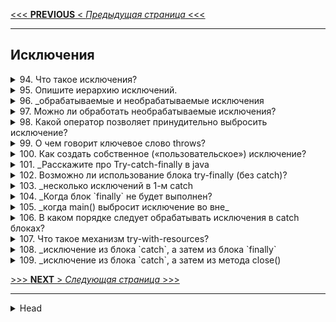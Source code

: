 [<<< **PREVIOUS** < _Предыдущая страница_ <<<](/ITM/ITM01_Core1/4_Core1_OOP_v_Java.md)

---
## Исключения



<details>
        <summary>94. Что такое исключения?</summary>

Исключение — это объект, сигнализирующий о возникновении **ошибки** во время **выполнения** программы.

```text
***** из методички *****
Исключение — это ошибка (является объектом), возникающая во время выполнения программы. 
```
---
</details>



<details>
        <summary>95. Опишите иерархию исключений.</summary>

![иерархия](/ITM/ITM01_Core1/imgs/2025-02-25_23-20-40.png)
* **Checked** — требуют обработки в коде.
* **Unchecked** — возникают из-за ошибок в логике программы.

Примеры с классами: 
```textmate
Throwable (checked) — базовый класс всех исключений и ошибок.
├── Error (unchecked) — критические ошибки JVM.
│ ├── OutOfMemoryError
│ ├── StackOverflowError
│ └── InternalError
└── Exception (checked) — ошибки, зависящие от программы.
├── RuntimeException (unchecked) — ошибки в логике программы.
│ ├── NullPointerException
│ ├── IndexOutOfBoundsException
│ ├── ArithmeticException
│ └── ClassCastException
└── Checked Exceptions (checked) — требуют обработки.
├── IOException
├── SQLException
└── ReflectiveOperationException
```

```text
***** из методички *****
"1. класс Throwable (checked)

2. от Throwable  -> Error (ошибки JVM) и Exception (checked общие)

3. от Exception 
    - > RuntimeException (unchecked)
    - > IOException, SQLException, ReflectiveOperationException (checked)

4.RuntimeException (unchecked):
  ClassCastExceptiuon
  IndexOutOfBoundException
  AritthmeticException
  NullPointerException


checked - зависит от программиста, unchecked - от программиста не зависит"
```
---
</details>



<details>
        <summary>96. _обрабатываемые и необрабатываемые исключения</summary>

**Расскажите про обрабатываемые и необрабатываемые исключения**

**Обрабатываемые** (`checked`) и **необрабатываемые** (`unchecked`) исключения:

1. **Checked** (_обрабатываемые_) — исключения, которые должны либо обрабатываться в `catch`, 
либо объявляться в `throws` в сигнатуре метода. Они наследуются от `Exception`, 
но **не** от `RuntimeException`. Проверяются компилятором на этапе компиляции.
2. **Unchecked** (_необрабатываемые_) — исключения, которые **не требуют** обязательной обработки. 
Наследуются от `RuntimeException`. Проверяются только во время выполнения.

Главное отличие: `checked` исключения **контролируются** компилятором, `unchecked` — **нет**.

```text
***** из методички *****
1. Checked исключения, это те, которые должны обрабатываться блоком catch 
или описываться в сигнатуре метода. Unchecked могут не обрабатываться и не быть описанными.

2. Unchecked исключения в Java — наследованные от RuntimeException, checked — от Exception.
Checked исключения отличаются от Unchecked исключения в Java, тем что
наличие\обработка Checked исключения проверяются компилятором на этапе компиляции. 

Наличие\обработка Unchecked исключения происходит на этапе выполнения.
```
---
</details>



<details>
        <summary>97. Можно ли обработать необрабатываемые исключения?</summary>

**Да**, можно. Ошибки _JVM_ (_Error_) обычно не обрабатываются, 
но можно использовать `try-catch`, чтобы перехватить некоторые из них 
и предотвратить падение программы, если это возможно. 
Однако в большинстве случаев такие ошибки критичны, и лучше исправлять их причины, 
а не перехватывать.

```text
***** из методички *****
Можно, чтобы в некотрых случаях программа не прекратила работу
```
---
</details>



<details>
        <summary>98. Какой оператор позволяет принудительно выбросить исключение?</summary>

Оператор `throw` позволяет **принудительно** выбросить исключение в Java. 
Используется для генерации как стандартных, так и пользовательских исключений.

```text
***** из методички *****
Throw
```
---
</details>



<details>
        <summary>99. О чем говорит ключевое слово throws?</summary>

`throws` указывает, какие исключения метод может выбросить. 
Перекладывает ответственность за их обработку на вызывающий код.

Для создания собственного исключения нужно унаследоваться от `Exception` 
(если требуется **проверяемое** исключение) или `RuntimeException` 
(если **непроверяемое**) и, при необходимости, переопределить конструкторы и методы.

```text
***** из методички *****
"Метод потенциально может выбросить исключение с указанным типом. 
Передаёт обработку исключения вышестоящему методу."
```
---
</details>



<details>
        <summary>100. Как создать собственное («пользовательское») исключение?</summary>

```text
***** из методички *****
"Необходимо унаследоваться от базового класса требуемого типа исключений 
(например, от Exception или RuntimeException).
и переопределит методы"
```
---
</details>



<details>
        <summary>101. _Расскажите про Try-catch-finally в java</summary>

**Расскажите про механизм обработки исключений в java (`Try-catch-finally`)**

Механизм обработки исключений в Java:

* `try` – блок, в котором может возникнуть исключение.
* `catch` – перехватывает и обрабатывает указанное исключение. 
Может быть несколько блоков catch для разных типов исключений.
* `finally` – выполняется всегда, независимо от того, было исключение или нет. 
Используется для освобождения ресурсов.

```text
***** из методички *****
"Try - блок в котором может появиться исключение;
Catch - блок в котором мы указываем исключение и логику его обработки;
Finally - блок который обязательно отработает"
```
---
</details>



<details>
        <summary>102. Возможно ли использование блока try-finally (без catch)?</summary>

**Да**, `try` можно использовать с `finally` без `catch`. 

Блок `finally` выполнится **после** `try` в любом случае.

```text
***** из методички *****
try может быть в паре с finally, без catch. 
Работает это точно так же - после выхода из блока try выполняется блок finally
```
---
</details>



<details>
        <summary>103. _несколько исключений в 1-м catch</summary>

**Может ли один блок `catch` отлавливать сразу несколько исключений?**

**Да**, через `|` можно указать **несколько** типов исключений в одном `catch`.

```text
***** из методички *****
Да
```
---
</details>



<details>
        <summary>104. _Когда блок `finally` не будет выполнен?</summary>

**Всегда ли выполняется блок `finally`? Существуют ли ситуации, когда блок `finally` не будет выполнен?**

Блок `finally` выполняется **всегда**, кроме случаев:

1. Вызов `System.exit(0)`, `Runtime.getRuntime().exit(0)`, `Runtime.getRuntime().halt(0)`.
2. Аварийное завершение JVM (_например, из-за ошибки уровня `Error`_).
3. Бесконечный цикл или бесконечное ожидание в `try`, блокирующее выполнение.

```text
***** из методички *****
Да, кроме случаев завершения работы программы или JVM:

1 - Finally может не выполниться в случае если в блоке try вызывает System.exit(0), 
2 - Runtime.getRuntime().exit(0), Runtime.getRuntime().halt(0) 
 и если во время исполнения блока try виртуальная машина выполнила недопустимую операцию и будет закрыта. 
3 - В блоке try{} бесконечный цикл."
```
---
</details>



<details>
        <summary>105. _когда main() выбросит исключение во вне_</summary>

**Может ли метод `main()` выбросить исключение во _вне_ и если _да_, 
то где будет происходить обработка данного исключения?**

**Да**, `main()` может выбросить исключение. Оно передается _JVM_, которая:

1. Завершает главный поток приложения.
2. Вызывает `ThreadGroup.uncaughtException()`, если есть обработчик.

```text
***** из методички *****
Может и оно будет передано в виртуальную машину Java (JVM).
Для случая с методом main произойдет две вещи:

- будет завершен главный поток приложения;
- будет вызван ThreadGroup.uncaughtException.
```
---
</details>



<details>
        <summary>106. В каком порядке следует обрабатывать исключения в catch блоках?</summary>

Обрабатывать исключения нужно **от** более **специфичных** (_наследников_) 
**к** более **общим** (_предкам_), 
иначе компилятор выдаст **ошибку**.

```text
***** из методички *****
От наследника к предку
```
---
</details>



<details>
        <summary>107. Что такое механизм try-with-resources?</summary>

`Try-with-resources` **автоматически** закрывает ресурсы, объявленные в `try`, 
без явного `finally`. 

Работает с объектами, реализующими `AutoCloseable` или `Closeable`.

```text
***** из методички *****
Дает возможность объявлять один или несколько ресурсов в блоке try, 
которые будут закрыты автоматически без использования finally блока.

В качестве ресурса можно использовать любой объект, 
класс которого реализует интерфейс java.lang.AutoCloseable или java.io.Closeable.
```
---
</details>



<details>
        <summary>108. _исключение из блока `catch`, а затем из блока `finally`</summary>

**Что произойдет если исключение будет выброшено из блока `catch` **после** 
чего другое исключение будет выброшено из блока `finally`?**

1. Первоначальное исключение (_из `catch`_) **теряется**.
2. Исключение из `finally` "**перекрывает**" его и становится **основным**. 
(_Только оно будет видно в стеке._)

📌 Вывод: исключение из `finally` всегда **заменяет** исключение из `catch`, 
если **явно** не обработать его   
_(Вручную сохранить его как **подавленное** исключение (`Suppressed Exception`))_.

```text
***** из методички *****
finally - секция может «перебить» 
 throw/return при помощи другого throw/return
```
---
</details>



<details>
        <summary>109. _исключение из блока `catch`, а затем из метода close()</summary>

**Что произойдет если исключение будет выброшено из блока `catch` 
после чего другое исключение будет выброшено из метода `close()` при использовании `try-with-resources`?**

В `try-with-resources` метод `close()` вызывается **автоматически** 
при выходе из блока `try` и может выбросить **исключение**.  
📌 При этом:

1. **Основным** исключением будет исключение из `catch`.
2. Исключение из `close()` **не теряется**, но становится "**подавленным**" (_Suppressed Exception_).
3. Метод `Throwable.getSuppressed()` позволяет **получить** подавленные исключения.

```text
***** из методички *****
В try-with-resources добавленна возможность 
 хранения "подавленных" исключений, 
 и брошенное try-блоком исключение имеет больший приоритет, 
 чем исключения получившиеся во время закрытия.
```
---
</details>

[>>> **NEXT** > _Следующая страница_ >>>](/ITM/ITM01_Core1/6_Core1_Serilialization_and_Copy.md)








---

<details>
        <summary>Head</summary>

```text
***** из методички *****
```
---
</details>
